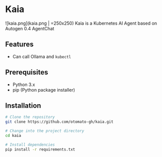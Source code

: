 
# Kaia
![kaia.png](kaia.png | =250x250)
Kaia is a Kubernetes AI Agent based on Autogen 0.4 AgentChat

## Features

- Can call Ollama and `kubectl`

## Prerequisites

- Python 3.x
- pip (Python package installer)

## Installation

```bash
# Clone the repository
git clone https://github.com/otomato-gh/kaia.git

# Change into the project directory
cd kaia

# Install dependencies
pip install -r requirements.txt
